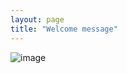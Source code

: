 ```yaml
---
layout: page
title: "Welcome message"
---
```

![image](https://github.com/Edwin-Isidory/ils.doctoral.seminar.2024.github.io/assets/148284895/85d32f72-125b-49ff-9603-fb748ef3e316)


